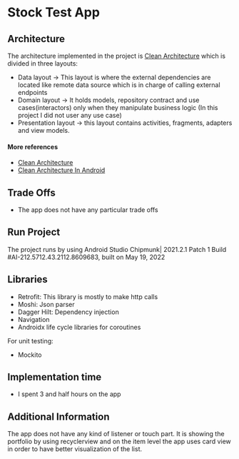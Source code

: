 # Stock Test App

## Architecture
The architecture implemented in the project is [Clean Architecture](https://blog.cleancoder.com/uncle-bob/2012/08/13/the-clean-architecture.html "Clean Architecture") which is divided in three layouts:

- Data layout -> This layout is where the external dependencies are located like remote data source which is in charge of calling external
  endpoints
- Domain layout -> It holds models, repository contract and use cases(interactors) only when they manipulate business logic (In this project I did not user any use case)
- Presentation layout -> this layout contains activities, fragments, adapters and view models.

#### More references
- [Clean Architecture](https://blog.cleancoder.com/uncle-bob/2012/08/13/the-clean-architecture.html "Clean Architecture")
- [Clean Architecture In Android](https://medium.com/android-dev-hacks/detailed-guide-on-android-clean-architecture-9eab262a9011 "Clean Architecture In Android")

## Trade Offs

- The app does not have any particular trade offs 

## Run Project

The project runs by using Android Studio Chipmunk| 2021.2.1 Patch 1
Build #AI-212.5712.43.2112.8609683, built on May 19, 2022

## Libraries

- Retrofit: This library is mostly to make http calls
- Moshi: Json parser
- Dagger Hilt: Dependency injection
- Navigation
- Androidx life cycle libraries for coroutines

For unit testing:
- Mockito

## Implementation time

- I spent 3 and half hours on the app

## Additional Information

The app does not have any kind of listener or touch part. It is showing the portfolio by using recyclerview and on the item level the app uses
card view in order to have better visualization of the list.
